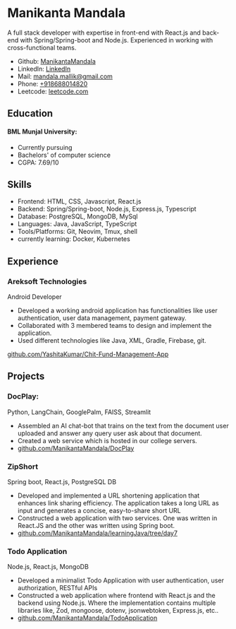 # Manikanta Mandala
A full stack developer with expertise in front-end with React.js and
back-end with Spring/Spring-boot and Node.js. Experienced in working with
cross-functional teams.

- Github: [ManikantaMandala](https://github.com/ManikantaMandala)
- LinkedIn: [LinkedIn](https://www.linkedin.com/in/manikanta-mandala-206677202/)
- Mail: [mandala.mallik@gmail.com](mailto:mandala.mallik@gmail.com)
- Phone: [+918688014820](tel:+918688014820)
- Leetcode: [leetcode.com](https://leetcode.com/user1224Kj/)

## Education
#### BML Munjal University:
- Currently pursuing
- Bachelors' of computer science
- CGPA: 7.69/10

## Skills
- Frontend: HTML, CSS, Javascript, React.js
- Backend: Spring/Spring-boot, Node.js, Express.js, Typescript
- Database: PostgreSQL, MongoDB, MySql
- Languages: Java, JavaScript, TypeScript
- Tools/Platforms: Git, Neovim, Tmux, shell
- currently learning: Docker, Kubernetes

## Experience
### Areksoft Technologies
Android Developer
- Developed a working android application has functionalities like user authentication, user data management, payment gateway.
- Collaborated with 3 membered teams to design and implement the
application.
- Used different technologies like Java, XML, Gradle, Firebase, git.

[github.com/YashitaKumar/Chit-Fund-Management-App](https://github.com/YashitaKumar/Chit-Fund-Management-App)
## Projects
### DocPlay: 
Python, LangChain, GooglePalm, FAISS, Streamlit

- Assembled an AI chat-bot that trains on the text from the document user uploaded and answer any query user ask about that document.
- Created a web service which is hosted in our college servers.
- [github.com/ManikantaMandala/DocPlay](https://github.com/ManikantaMandala/DocPlay)

### ZipShort
Spring boot, React.js, PostgreSQL DB

- Developed and implemented a URL shortening application that enhances
link sharing efficiency. The application takes a long URL as input and
generates a concise, easy-to-share short URL
- Constructed a web application with two services. One was written in
React.JS and the other was written using Spring boot.
- [github.com/ManikantaMandala/learningJava/tree/day7](https://github.com/ManikantaMandala/learningJava/tree/day7)
### Todo Application
Node.js, React.js, MongoDB

- Developed a minimalist Todo Application with user authentication, user
authorization, RESTful APIs
- Constructed a web application where frontend with React.js and the
backend using Node.js. Where the implementation contains multiple
libraries like, Zod, mongoose, dotenv, jsonwebtoken, Express.js, etc..
- [github.com/ManikantaMandala/TodoApplication](https://github.com/ManikantaMandala/TodoApplication)
